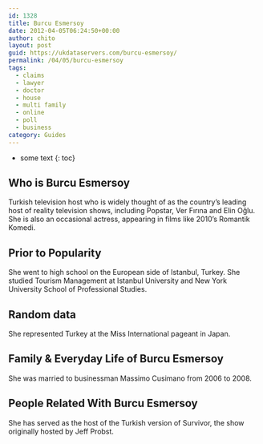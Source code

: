```yaml
---
id: 1328
title: Burcu Esmersoy
date: 2012-04-05T06:24:50+00:00
author: chito
layout: post
guid: https://ukdataservers.com/burcu-esmersoy/
permalink: /04/05/burcu-esmersoy
tags:
  - claims
  - lawyer
  - doctor
  - house
  - multi family
  - online
  - poll
  - business
category: Guides
---
```


* some text
{: toc}


## Who is  Burcu Esmersoy
                  
                  
                  
Turkish television host who is widely thought of as the country&#8217;s leading host of reality television shows, including Popstar, Ver Fırına and Elin Oğlu. She is also an occasional actress, appearing in films like 2010&#8217;s Romantik Komedi.
                  
                
                
                
## Prior to Popularity 
                  
                  
                  
She went to high school on the European side of Istanbul, Turkey. She studied Tourism Management at Istanbul University and New York University School of Professional Studies.
                  
                
                
                
## Random data 
                  
                  
                  
She represented Turkey at the Miss International pageant in Japan.
                  
                
                
                
## Family & Everyday Life of Burcu Esmersoy
                  
                  
                  
She was married to businessman Massimo Cusimano from 2006 to 2008.
                  
                
                
                
## People Related With  Burcu Esmersoy
                  
                  
                  
She has served as the host of the Turkish version of Survivor, the show originally hosted by Jeff Probst.
                  
                
              
            
          
          
          
    
    
  
